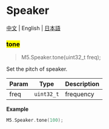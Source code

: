 # Speaker

[中文](/zh_CN/api_reference/micropython/api_speaker) | English | [日本語](/ja/api_reference/micropython/api_speaker)

### <mark>tone</mark>
> M5.Speaker.tone(uint32_t freq);

Set the pitch of speaker.

| Param | Type | Description |
| --- | --- | --- |
| freq | <code>uint32_t</code> | frequency |

**Example**
```c++
M5.Speaker.tone(100);
```